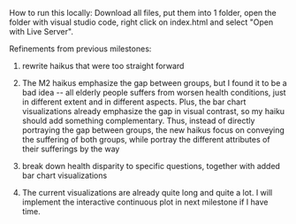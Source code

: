 How to run this locally:
Download all files, 
put them into 1 folder, 
open the folder with visual studio code, 
right click on index.html and select "Open with Live Server".



Refinements from previous milestones: 

1. rewrite haikus that were too straight forward 

2. The M2 haikus emphasize the gap between groups, but I found it to be a bad idea 
-- all elderly people suffers from worsen health conditions, just in different extent and in different aspects.
Plus, the bar chart visualizations already emphasize the gap in visual contrast, so my haiku should add something complementary.
Thus, instead of directly portraying the gap between groups, the new haikus focus on conveying the suffering of both groups, 
while portray the different attributes of their sufferings by the way

3. break down health disparity to specific questions, together with added bar chart visualizations

4. The current visualizations are already quite long and quite a lot. I will implement the interactive continuous plot in next milestone if I have time.
